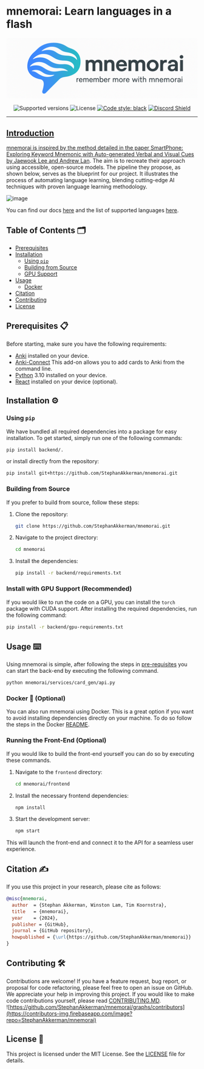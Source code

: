 # mnemorai: Learn languages in a flash

![mnemorai Banner](img/banner.png)

<p align="center">
  <img src="https://img.shields.io/badge/python-3.10-blue.svg" alt="Supported versions">
  <img src="https://img.shields.io/github/license/StephanAkkerman/mnemorai.svg?color=brightgreen" alt="License">
  <a href="https://github.com/psf/black"><img src="https://img.shields.io/badge/code%20style-black-000000.svg" alt="Code style: black"></a>
  <a href="https://discord.gg/z56zRXtNR5"><img src="https://dcbadge.limes.pink/api/server/https://discord.gg/z56zRXtNR5?style=flat" alt="Discord Shield"/>
</p>

---

## Introduction

mnemorai is inspired by the method detailed in the paper [SmartPhone: Exploring Keyword Mnemonic with Auto-generated Verbal and Visual Cues by Jaewook Lee and Andrew Lan](https://arxiv.org/pdf/2305.10436.pdf). The aim is to recreate their approach using accessible, open-source models.
The pipeline they propose, as shown below, serves as the blueprint for our project. It illustrates the process of automating language learning, blending cutting-edge AI techniques with proven language learning methodology.

![image](https://github.com/StephanAkkerman/mnemorai/assets/45365128/c9ca3190-b136-453d-91cd-f785eac11fa3)

You can find our docs [here](https://github.com/StephanAkkerman/mnemorai/wiki) and the list of supported languages [here](https://github.com/StephanAkkerman/mnemorai/wiki/Supported-languages).

## Table of Contents 🗂

- [Prerequisites](#prerequisites-)
- [Installation](#installation-)
    - [Using `pip`](#using-pip)
    - [Building from Source](#building-from-source)
    - [GPU Support](#gpu-support)
- [Usage](#usage-)
    - [Docker](#docker-) 
- [Citation](#citation-)
- [Contributing](#contributing-)
- [License](#license-)

## Prerequisites 📋

Before starting, make sure you have the following requirements:

- [Anki](https://apps.ankiweb.net/) installed on your device.
- [Anki-Connect](https://foosoft.net/projects/anki-connect/) This add-on allows you to add cards to Anki from the command line.
- [Python](https://www.python.org/downloads/) 3.10 installed on your device.
- [React](https://react.dev) installed on your device (optional).

## Installation ⚙️

### Using `pip`

We have bundled all required dependencies into a package for easy installation. To get started, simply run one of the following commands:

```bash
pip install backend/.
```

or install directly from the repository:

```bash
pip install git+https://github.com/StephanAkkerman/mnemorai.git
```

### Building from Source

If you prefer to build from source, follow these steps:

1. Clone the repository:

   ```bash
   git clone https://github.com/StephanAkkerman/mnemorai.git
   ```

2. Navigate to the project directory:

   ```bash
   cd mnemorai
   ```

3. Install the dependencies:

   ```bash
   pip install -r backend/requirements.txt
   ```

### Install with GPU Support (Recommended)

If you would like to run the code on a GPU, you can install the `torch` package with CUDA support.
After installing the required dependencies, run the following command:

```bash
pip install -r backend/gpu-requirements.txt
```

## Usage ⌨️

Using mnemorai is simple, after following the steps in [pre-requisites](#pre-requisites) you can start the back-end by executing the following command.
```bash
python mnemorai/services/card_gen/api.py
``` 

### Docker 🐋 (Optional)

You can also run mnemorai using Docker. This is a great option if you want to avoid installing dependencies directly on your machine. To do so follow the steps in the Docker [README](backend/docker/README.md).

### Running the Front-End (Optional)

If you would like to build the front-end yourself you can do so by executing these commands.

1. Navigate to the `frontend` directory:

   ```bash
   cd mnemorai/frontend
   ```

2. Install the necessary frontend dependencies:

   ```bash
   npm install
   ```

3. Start the development server:

   ```bash
   npm start
   ```

This will launch the front-end and connect it to the API for a seamless user experience.

## Citation ✍️

If you use this project in your research, please cite as follows:

```bibtex
@misc{mnemorai,
  author  = {Stephan Akkerman, Winston Lam, Tim Koornstra},
  title   = {mnemorai},
  year    = {2024},
  publisher = {GitHub},
  journal = {GitHub repository},
  howpublished = {\url{https://github.com/StephanAkkerman/mnemorai}}
}
```

## Contributing 🛠

Contributions are welcome! If you have a feature request, bug report, or proposal for code refactoring, please feel free to open an issue on GitHub. We appreciate your help in improving this project.
If you would like to make code contributions yourself, please read [CONTRIBUTING.MD](CONTRIBUTING.md).\
![https://github.com/StephanAkkerman/mnemorai/graphs/contributors](https://contributors-img.firebaseapp.com/image?repo=StephanAkkerman/mnemorai)

## License 📜

This project is licensed under the MIT License. See the [LICENSE](LICENSE) file for details.
